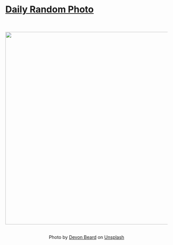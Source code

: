 # [Daily Random Photo](https://www.dailyrandomphoto.com/)

<div align="center">
  <br>
  <br>
  <a href="https://www.dailyrandomphoto.com/p/2022/2022-12-31/"><img src="https://images.unsplash.com/photo-1670979314026-7c0c4367c8b7?crop=entropy&cs=tinysrgb&fit=max&fm=jpg&ixid=Mnw3NzUwOHwwfDF8cmFuZG9tfHx8fHx8fHx8MTY3MjQ0NjYyNQ&ixlib=rb-4.0.3&q=80&w=1080" width="600px"></a>
  <br>
  <br>
  <p class="has-text-grey">Photo by <a href="https://unsplash.com/@devonbeard?utm_source=Daily%20Random%20Photo&amp;utm_medium=referral" target="_blank" rel="noopener noreferrer">Devon Beard</a> on <a href="https://unsplash.com/photos/1866JZzsH8g?utm_source=Daily%20Random%20Photo&amp;utm_medium=referral" target="_blank" rel="noopener noreferrer">Unsplash</a></p>
</div>
